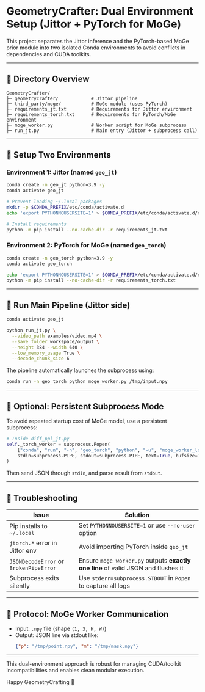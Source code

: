 # GeometryCrafter: Dual Environment Setup (Jittor + PyTorch for MoGe)

This project separates the Jittor inference and the PyTorch-based MoGe prior module into two isolated Conda environments to avoid conflicts in dependencies and CUDA toolkits.

---

## 📁 Directory Overview

```
GeometryCrafter/
├─ geometrycrafter/            # Jittor pipeline
├─ third_party/moge/           # MoGe module (uses PyTorch)
├─ requirements_jt.txt         # Requirements for Jittor environment
├─ requirements_torch.txt      # Requirements for PyTorch/MoGe environment
├─ moge_worker.py              # Worker script for MoGe subprocess
├─ run_jt.py                   # Main entry (Jittor + subprocess call)
```

---

## 🧪 Setup Two Environments

### Environment 1: Jittor (named `geo_jt`)

```bash
conda create -n geo_jt python=3.9 -y
conda activate geo_jt

# Prevent loading ~/.local packages
mkdir -p $CONDA_PREFIX/etc/conda/activate.d
echo 'export PYTHONNOUSERSITE=1' > $CONDA_PREFIX/etc/conda/activate.d/no_user_site.sh

# Install requirements
python -m pip install --no-cache-dir -r requirements_jt.txt
```

### Environment 2: PyTorch for MoGe (named `geo_torch`)

```bash
conda create -n geo_torch python=3.9 -y
conda activate geo_torch

echo 'export PYTHONNOUSERSITE=1' > $CONDA_PREFIX/etc/conda/activate.d/no_user_site.sh
python -m pip install --no-cache-dir -r requirements_torch.txt
```

---

## 🚀 Run Main Pipeline (Jittor side)

```bash
conda activate geo_jt

python run_jt.py \
  --video_path examples/video.mp4 \
  --save_folder workspace/output \
  --height 384 --width 640 \
  --low_memory_usage True \
  --decode_chunk_size 6
```

The pipeline automatically launches the subprocess using:

```bash
conda run -n geo_torch python moge_worker.py /tmp/input.npy
```

---

## 🧠 Optional: Persistent Subprocess Mode

To avoid repeated startup cost of MoGe model, use a persistent subprocess:

```python
# Inside diff_ppl_jt.py
self._torch_worker = subprocess.Popen(
    ["conda", "run", "-n", "geo_torch", "python", "-u", "moge_worker_long.py"],
    stdin=subprocess.PIPE, stdout=subprocess.PIPE, text=True, bufsize=1
)
```

Then send JSON through `stdin`, and parse result from `stdout`.

---

## 🧰 Troubleshooting

| Issue | Solution |
|-------|----------|
| Pip installs to `~/.local` | Set `PYTHONNOUSERSITE=1` or use `--no-user` option |
| `jtorch.*` error in Jittor env | Avoid importing PyTorch inside `geo_jt` |
| `JSONDecodeError` or `BrokenPipeError` | Ensure `moge_worker.py` outputs **exactly one line** of valid JSON and flushes it |
| Subprocess exits silently | Use `stderr=subprocess.STDOUT` in `Popen` to capture all logs |

---

## 📝 Protocol: MoGe Worker Communication

- Input: `.npy` file (shape `(1, 3, H, W)`)
- Output: JSON line via stdout like:
  ```json
  {"p": "/tmp/point.npy", "m": "/tmp/mask.npy"}
  ```

---

This dual-environment approach is robust for managing CUDA/toolkit incompatibilities and enables clean modular execution.

Happy GeometryCrafting 🎨
